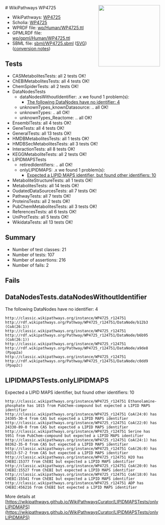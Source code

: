 <img style="float: right; width: 200px" src="../logo.png" />
# WikiPathways WP4725

* WikiPathways: [WP4725](https://identifiers.org/wikipathways:WP4725)
* Scholia: [WP4725](https://scholia.toolforge.org/wikipathways/WP4725)
* WPRDF file: [wp/Human/WP4725.ttl](../wp/Human/WP4725.ttl)
* GPMLRDF file: [wp/gpml/Human/WP4725.ttl](../wp/gpml/Human/WP4725.ttl)
* SBML file: [sbml/WP4725.sbml](../sbml/WP4725.sbml) ([SVG](../sbml/WP4725.svg)) ([conversion notes](../sbml/WP4725.txt))

## Tests
* CASMetabolitesTests: all 2 tests OK!
* ChEBIMetabolitesTests: all 4 tests OK!
* ChemSpiderTests: all 2 tests OK!
* DataNodesTests
    * dataNodesWithoutIdentifier: .x we found 1 problem(s):
        * [The following DataNodes have no identifier: 4](#d2d32fa3)
    * unknownTypes_knownDatasource: .. all OK!
    * unknownTypes: .. all OK!
    * unknownTypes_Reactome: .. all OK!
* EnsemblTests: all 4 tests OK!
* GeneTests: all 4 tests OK!
* GeneralTests: all 13 tests OK!
* HMDBMetabolitesTests: all 1 tests OK!
* HMDBSecMetabolitesTests: all 3 tests OK!
* InteractionTests: all 8 tests OK!
* KEGGMetaboliteTests: all 2 tests OK!
* LIPIDMAPSTests
    * retiredIdentifiers: .. all OK!
    * onlyLIPIDMAPS: .x we found 1 problem(s):
        * [Expected a LIPID MAPS identifier, but found other identifiers: 10](#d0bfb678)
* MetaboliteStructureTests: all 1 tests OK!
* MetabolitesTests: all 14 tests OK!
* OudatedDataSourcesTests: all 7 tests OK!
* PathwayTests: all 7 tests OK!
* ProteinsTests: all 2 tests OK!
* PubChemMetabolitesTests: all 3 tests OK!
* ReferencesTests: all 6 tests OK!
* UniProtTests: all 5 tests OK!
* WikidataTests: all 13 tests OK!


## Summary

* Number of test classes: 21
* Number of tests: 107
* Number of assertions: 216
* Number of fails: 2

## Fails

<a name="d2d32fa3" />

## DataNodesTests.dataNodesWithoutIdentifier

The following DataNodes have no identifier: 4
```
http://classic.wikipathways.org/instance/WP4725_r124751 http://rdf.wikipathways.org/Pathway/WP4725_r124751/DataNode/b12b3 (CoA(26:1))
http://classic.wikipathways.org/instance/WP4725_r124751 http://rdf.wikipathways.org/Pathway/WP4725_r124751/DataNode/b6b95 (CoA(26:1))
http://classic.wikipathways.org/instance/WP4725_r124751 http://rdf.wikipathways.org/Pathway/WP4725_r124751/DataNode/a9de8 (Ppap2a)
http://classic.wikipathways.org/instance/WP4725_r124751 http://rdf.wikipathways.org/Pathway/WP4725_r124751/DataNode/c0dd9 (Ppap2c)
```

<a name="d0bfb678" />

## LIPIDMAPSTests.onlyLIPIDMAPS

Expected a LIPID MAPS identifier, but found other identifiers: 10
```
http://classic.wikipathways.org/instance/WP4725_r124751 Ethanolamine-phosphate has 1015 from PubChem-compound but expected a LIPID MAPS identifier
http://classic.wikipathways.org/instance/WP4725_r124751 CoA(24:0) has 24305-30-4 from CAS but expected a LIPID MAPS identifier
http://classic.wikipathways.org/instance/WP4725_r124751 CoA(22:0) has 24330-89-0 from CAS but expected a LIPID MAPS identifier
http://classic.wikipathways.org/instance/WP4725_r124751 Serine has 5951 from PubChem-compound but expected a LIPID MAPS identifier
http://classic.wikipathways.org/instance/WP4725_r124751 CoA(24:1) has 88362-35-0 from CAS but expected a LIPID MAPS identifier
http://classic.wikipathways.org/instance/WP4725_r124751 CoA(26:0) has 99313-57-2 from CAS but expected a LIPID MAPS identifier
http://classic.wikipathways.org/instance/WP4725_r124751 H2O has CHEBI:15377 from ChEBI but expected a LIPID MAPS identifier
http://classic.wikipathways.org/instance/WP4725_r124751 CoA(20:0) has CHEBI:15527 from ChEBI but expected a LIPID MAPS identifier
http://classic.wikipathways.org/instance/WP4725_r124751 CoA(18:0) has CHEBI:15541 from ChEBI but expected a LIPID MAPS identifier
http://classic.wikipathways.org/instance/WP4725_r124751 ADP has CHEBI:456216 from ChEBI but expected a LIPID MAPS identifier
```

More details at [https://wikipathways.github.io/WikiPathwaysCurator/LIPIDMAPSTests/onlyLIPIDMAPS](https://wikipathways.github.io/WikiPathwaysCurator/LIPIDMAPSTests/onlyLIPIDMAPS)

